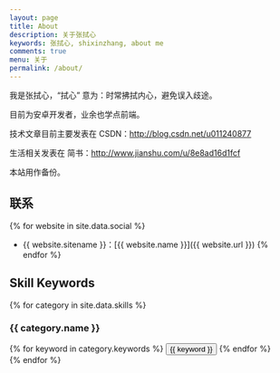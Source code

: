 ```yaml
---
layout: page
title: About
description: 关于张拭心
keywords: 张拭心, shixinzhang, about me
comments: true
menu: 关于
permalink: /about/
---
```


我是张拭心，“拭心” 意为：时常拂拭内心，避免误入歧途。

目前为安卓开发者，业余也学点前端。

技术文章目前主要发表在 CSDN：<http://blog.csdn.net/u011240877>

生活相关发表在 简书：<http://www.jianshu.com/u/8e8ad16d1fcf>

本站用作备份。

## 联系

{% for website in site.data.social %}
* {{ website.sitename }}：[{{ website.name }}]({{ website.url }})
{% endfor %}

## Skill Keywords

{% for category in site.data.skills %}
### {{ category.name }}
<div class="btn-inline">
{% for keyword in category.keywords %}
<button class="btn btn-outline" type="button">{{ keyword }}</button>
{% endfor %}
</div>
{% endfor %}
